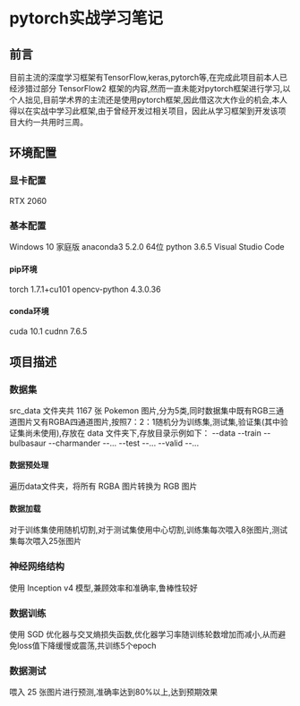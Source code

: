 # pytorch实战学习笔记
## 前言
目前主流的深度学习框架有TensorFlow,keras,pytorch等,在完成此项目前本人已经涉猎过部分 TensorFlow2 框架的内容,然而一直未能对pytorch框架进行学习,以个人拙见,目前学术界的主流还是使用pytorch框架,因此借这次大作业的机会,本人得以在实战中学习此框架,由于曾经开发过相关项目，因此从学习框架到开发该项目大约一共用时三周。
## 环境配置
### 显卡配置
RTX 2060
### 基本配置
Windows 10 家庭版
anaconda3 5.2.0 64位
python 3.6.5
Visual Studio Code
#### pip环境
torch            1.7.1+cu101
opencv-python    4.3.0.36
#### conda环境
cuda             10.1
cudnn            7.6.5
## 项目描述
### 数据集
src_data 文件夹共 1167 张 Pokemon 图片,分为5类,同时数据集中既有RGB三通道图片又有RGBA四通道图片,按照7：2：1随机分为训练集,测试集,验证集(其中验证集尚未使用),存放在 data 文件夹下,存放目录示例如下：
--data
  --train
    --bulbasaur
    --charmander
    --...
  --test
    --...
  --valid
    --...
#### 数据预处理
遍历data文件夹，将所有 RGBA 图片转换为 RGB 图片
#### 数据加载
对于训练集使用随机切割,对于测试集使用中心切割,训练集每次喂入8张图片,测试集每次喂入25张图片
### 神经网络结构
使用 Inception v4 模型,兼顾效率和准确率,鲁棒性较好
### 数据训练
使用 SGD 优化器与交叉熵损失函数,优化器学习率随训练轮数增加而减小,从而避免loss值下降缓慢或震荡,共训练5个epoch
### 数据测试
喂入 25 张图片进行预测,准确率达到80%以上,达到预期效果